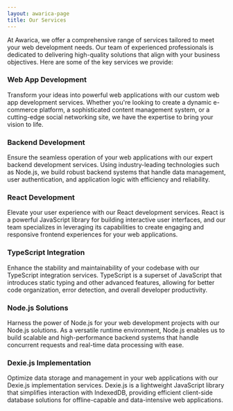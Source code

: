 ```yaml
---
layout: awarica-page
title: Our Services
---
```


At Awarica, we offer a comprehensive range of services tailored to meet your web development needs. Our team of experienced professionals is dedicated to delivering high-quality solutions that align with your business objectives. Here are some of the key services we provide:

### Web App Development

Transform your ideas into powerful web applications with our custom web app development services. Whether you're looking to create a dynamic e-commerce platform, a sophisticated content management system, or a cutting-edge social networking site, we have the expertise to bring your vision to life.

### Backend Development

Ensure the seamless operation of your web applications with our expert backend development services. Using industry-leading technologies such as Node.js, we build robust backend systems that handle data management, user authentication, and application logic with efficiency and reliability.

### React Development

Elevate your user experience with our React development services. React is a powerful JavaScript library for building interactive user interfaces, and our team specializes in leveraging its capabilities to create engaging and responsive frontend experiences for your web applications.

### TypeScript Integration

Enhance the stability and maintainability of your codebase with our TypeScript integration services. TypeScript is a superset of JavaScript that introduces static typing and other advanced features, allowing for better code organization, error detection, and overall developer productivity.

### Node.js Solutions

Harness the power of Node.js for your web development projects with our Node.js solutions. As a versatile runtime environment, Node.js enables us to build scalable and high-performance backend systems that handle concurrent requests and real-time data processing with ease.

### Dexie.js Implementation

Optimize data storage and management in your web applications with our Dexie.js implementation services. Dexie.js is a lightweight JavaScript library that simplifies interaction with IndexedDB, providing efficient client-side database solutions for offline-capable and data-intensive web applications.
